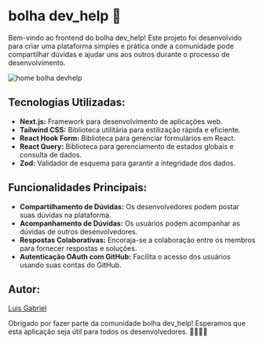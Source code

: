 # bolha dev_help 🚀

Bem-vindo ao frontend do bolha dev_help! Este projeto foi desenvolvido para criar uma plataforma simples e prática onde a comunidade pode compartilhar dúvidas e ajudar uns aos outros durante o processo de desenvolvimento.

![home bolha devhelp](https://github.com/luixgabriel/bolha-dev_help-frontend/assets/70019908/df4fba4e-cedf-4acf-8002-b2ebda631f69)


## Tecnologias Utilizadas:
- **Next.js:** Framework para desenvolvimento de aplicações web.
- **Tailwind CSS:** Biblioteca utilitária para estilização rápida e eficiente.
- **React Hook Form:** Biblioteca para gerenciar formulários em React.
- **React Query:** Biblioteca para gerenciamento de estados globais e consulta de dados.
- **Zod:** Validador de esquema para garantir a integridade dos dados.

## Funcionalidades Principais:
- **Compartilhamento de Dúvidas:** Os desenvolvedores podem postar suas dúvidas na plataforma.
- **Acompanhamento de Dúvidas:** Os usuários podem acompanhar as dúvidas de outros desenvolvedores.
- **Respostas Colaborativas:** Encoraja-se a colaboração entre os membros para fornecer respostas e soluções.
- **Autenticação OAuth com GitHub:** Facilita o acesso dos usuários usando suas contas do GitHub.

## Autor:
[Luis Gabriel](https://github.com/luixgabriel)

Obrigado por fazer parte da comunidade bolha dev_help! Esperamos que esta aplicação seja útil para todos os desenvolvedores. 👩‍💻👨‍💻

